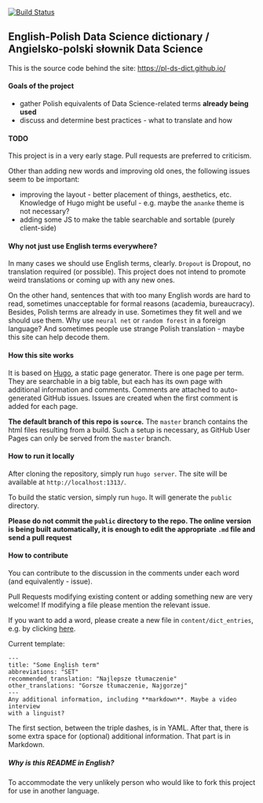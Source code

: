 [![Build Status](https://travis-ci.org/pl-ds-dict/pl-ds-dict.github.com.svg?branch=source)](https://travis-ci.org/pl-ds-dict/pl-ds-dict.github.com)

## English-Polish Data Science dictionary / Angielsko-polski słownik Data Science

This is the source code behind the site: https://pl-ds-dict.github.io/

#### Goals of the project

- gather Polish equivalents of Data Science-related terms **already being used**
- discuss and determine best practices - what to translate and how

#### TODO

This project is in a very early stage. Pull requests are preferred to criticism.

Other than adding new words and improving old ones, the following issues seem to
be important:

- improving the layout - better placement of things, aesthetics, etc. Knowledge
of Hugo might be useful - e.g. maybe the `ananke` theme is not necessary?
- adding some JS to make the table searchable and sortable (purely client-side)


#### Why not just use English terms everywhere?

In many cases we should use English terms, clearly. `Dropout` is Dropout, no
translation required (or possible). This project does not intend to promote
weird translations or coming up with any new ones.

On the other hand, sentences that with too many English words are hard to
read, sometimes unacceptable for formal reasons (academia, bureaucracy).
Besides, Polish terms are already in use. Sometimes they fit well and we should
use them. Why use `neural net` or `random forest` in a foreign language?
And sometimes people use strange Polish translation - maybe this site
can help decode them.


#### How this site works

It is based on [Hugo](https://gohugo.io/), a static page generator. There is
one page per term. They are searchable in a big table, but each has its own page
with additional information and comments. Comments are attached to
auto-generated GitHub issues. Issues are created when the first comment is
added for each page.

**The default branch of this repo is `source`.** The `master` branch
contains the html files resulting from a build. Such a setup is necessary, as
GitHub User Pages can only be served from the `master` branch.

#### How to run it locally

After cloning the repository, simply run `hugo server`. The site will be
available at `http://localhost:1313/`.

To build the static version, simply run `hugo`. It will generate the `public`
directory.

**Please do not commit the `public` directory to the repo. The online version
is being built automatically, it is enough to edit the appropriate `.md` file
and send a pull request**

#### How to contribute

You can contribute to the discussion in the comments under each word
(and equivalently - issue).

Pull Requests modifying existing content or adding something new are very
welcome! If modifying a file please mention the relevant issue.

If you want to add a word, please create a new file in `content/dict_entries`,
e.g. by clicking [here](https://github.com/pl-ds-dict/pl-ds-dict.github.com/new/source/content/dict_entries).

Current template:
```
---
title: "Some English term"
abbreviations: "SET"
recommended_translation: "Najlepsze tłumaczenie"
other_translations: "Gorsze tłumaczenie, Najgorzej"
---
Any additional information, including **markdown**. Maybe a video interview
with a linguist?
```

The first section, between the triple dashes, is in YAML. After that, there
is some extra space for (optional) additional information. That part is in
Markdown.

##### Why is this README in English?

To accommodate the very unlikely person who would like to fork this project
for use in another language.
